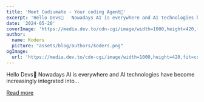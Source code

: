 ```yaml
---
title: 'Meet Codiumate - Your coding Agent🤖'
excerpt: 'Hello Devs👋   Nowadays AI is everywhere and AI technologies have become increasingly integrated into...'
date: '2024-05-20'
coverImage: 'https://media.dev.to/cdn-cgi/image/width=1000,height=420,fit=cover,gravity=auto,format=auto/https%3A%2F%2Fdev-to-uploads.s3.amazonaws.com%2Fuploads%2Farticles%2F65np0y4223y3rf0o79vq.png'
author:
  name: Koders
  picture: "assets/blog/authors/koders.png"
ogImage:
  url: 'https://media.dev.to/cdn-cgi/image/width=1000,height=420,fit=cover,gravity=auto,format=auto/https%3A%2F%2Fdev-to-uploads.s3.amazonaws.com%2Fuploads%2Farticles%2F65np0y4223y3rf0o79vq.png'
---
```


Hello Devs👋   Nowadays AI is everywhere and AI technologies have become increasingly integrated into...

[Read more](https://dev.to/dev_kiran/meet-codiumate-your-coding-agent-47ie)

